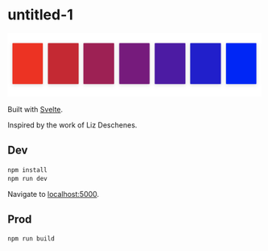# untitled-1

![untitled-1: 7 rectangular panels](untitled-1.png)

Built with [Svelte](https://svelte.dev).

Inspired by the work of Liz Deschenes.

## Dev

```bash
npm install
npm run dev
```

Navigate to [localhost:5000](http://localhost:5000).


## Prod

```bash
npm run build
```
